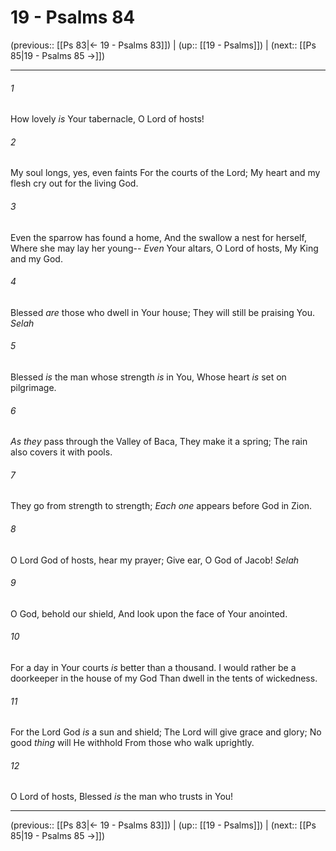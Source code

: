 # 19 - Psalms 84

(previous:: [[Ps 83|← 19 - Psalms 83]]) | (up:: [[19 - Psalms]]) | (next:: [[Ps 85|19 - Psalms 85 →]])

***


###### 1 
How lovely _is_ Your tabernacle, O Lord of hosts! 

###### 2 
My soul longs, yes, even faints For the courts of the Lord; My heart and my flesh cry out for the living God. 

###### 3 
Even the sparrow has found a home, And the swallow a nest for herself, Where she may lay her young-- _Even_ Your altars, O Lord of hosts, My King and my God. 

###### 4 
Blessed _are_ those who dwell in Your house; They will still be praising You. _Selah_ 

###### 5 
Blessed _is_ the man whose strength _is_ in You, Whose heart _is_ set on pilgrimage. 

###### 6 
_As they_ pass through the Valley of Baca, They make it a spring; The rain also covers it with pools. 

###### 7 
They go from strength to strength; _Each one_ appears before God in Zion. 

###### 8 
O Lord God of hosts, hear my prayer; Give ear, O God of Jacob! _Selah_ 

###### 9 
O God, behold our shield, And look upon the face of Your anointed. 

###### 10 
For a day in Your courts _is_ better than a thousand. I would rather be a doorkeeper in the house of my God Than dwell in the tents of wickedness. 

###### 11 
For the Lord God _is_ a sun and shield; The Lord will give grace and glory; No good _thing_ will He withhold From those who walk uprightly. 

###### 12 
O Lord of hosts, Blessed _is_ the man who trusts in You!

***

(previous:: [[Ps 83|← 19 - Psalms 83]]) | (up:: [[19 - Psalms]]) | (next:: [[Ps 85|19 - Psalms 85 →]])
